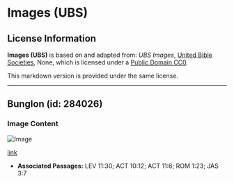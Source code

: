 # Images (UBS)

## License Information

**Images (UBS)** is based on and adapted from: _UBS Images_, [United Bible Societies](https://unitedbiblesocieties.org/), None, which is licensed under a [Public Domain CC0](https://creativecommons.org/public-domain/cc0/).

This markdown version is provided under the same license.



--------------------------------

## Bunglon (id: 284026)

### Image Content

![Image](https://cdn.aquifer.bible/aquifer-content/resources/Media/WEB-0123_chameleon.jpg)

[link](https://cdn.aquifer.bible/aquifer-content/resources/Media/WEB-0123_chameleon.jpg)

* **Associated Passages:** LEV 11:30; ACT 10:12; ACT 11:6; ROM 1:23; JAS 3:7

